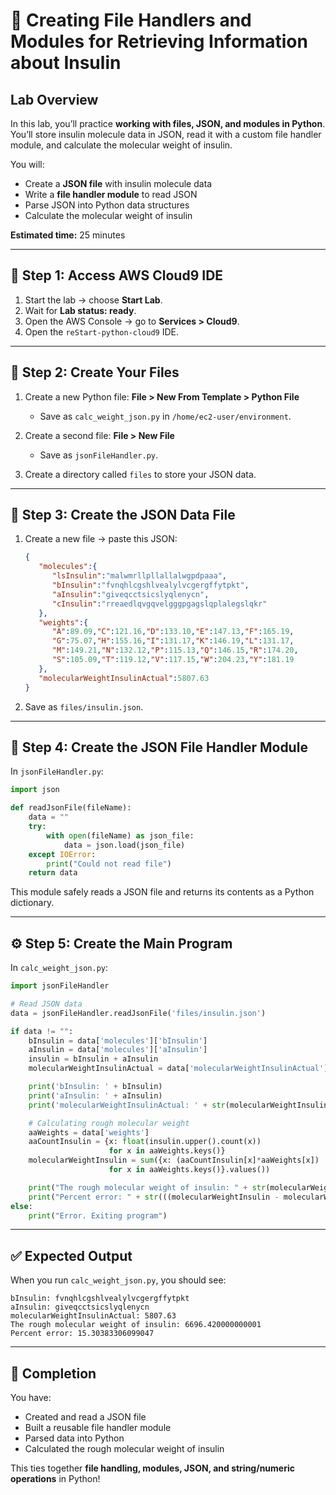 # 💉 Creating File Handlers and Modules for Retrieving Information about Insulin

## Lab Overview

In this lab, you’ll practice **working with files, JSON, and modules in Python**. You’ll store insulin molecule data in JSON, read it with a custom file handler module, and calculate the molecular weight of insulin.

You will:

* Create a **JSON file** with insulin molecule data
* Write a **file handler module** to read JSON
* Parse JSON into Python data structures
* Calculate the molecular weight of insulin

**Estimated time:** 25 minutes

---

## 🔑 Step 1: Access AWS Cloud9 IDE

1. Start the lab → choose **Start Lab**.
2. Wait for **Lab status: ready**.
3. Open the AWS Console → go to **Services > Cloud9**.
4. Open the `reStart-python-cloud9` IDE.

---

## 📂 Step 2: Create Your Files

1. Create a new Python file: **File > New From Template > Python File**

   * Save as `calc_weight_json.py` in `/home/ec2-user/environment`.
2. Create a second file: **File > New File**

   * Save as `jsonFileHandler.py`.
3. Create a directory called `files` to store your JSON data.

---

## 🧬 Step 3: Create the JSON Data File

1. Create a new file → paste this JSON:

   ```json
   {
      "molecules":{
         "lsInsulin":"malwmrllpllallalwgpdpaaa",
         "bInsulin":"fvnqhlcgshlvealylvcgergffytpkt",
         "aInsulin":"giveqcctsicslyqlenycn",
         "cInsulin":"rreaedlqvgqvelgggpgagslqplalegslqkr"
      },
      "weights":{
         "A":89.09,"C":121.16,"D":133.10,"E":147.13,"F":165.19,
         "G":75.07,"H":155.16,"I":131.17,"K":146.19,"L":131.17,
         "M":149.21,"N":132.12,"P":115.13,"Q":146.15,"R":174.20,
         "S":105.09,"T":119.12,"V":117.15,"W":204.23,"Y":181.19
      },
      "molecularWeightInsulinActual":5807.63
   }
   ```

2. Save as `files/insulin.json`.

---

## 📂 Step 4: Create the JSON File Handler Module

In `jsonFileHandler.py`:

```python
import json

def readJsonFile(fileName):
    data = ""
    try:
        with open(fileName) as json_file:
            data = json.load(json_file)
    except IOError:
        print("Could not read file")
    return data
```

This module safely reads a JSON file and returns its contents as a Python dictionary.

---

## ⚙️ Step 5: Create the Main Program

In `calc_weight_json.py`:

```python
import jsonFileHandler

# Read JSON data
data = jsonFileHandler.readJsonFile('files/insulin.json')

if data != "":
    bInsulin = data['molecules']['bInsulin']
    aInsulin = data['molecules']['aInsulin']
    insulin = bInsulin + aInsulin
    molecularWeightInsulinActual = data['molecularWeightInsulinActual']

    print('bInsulin: ' + bInsulin)
    print('aInsulin: ' + aInsulin)
    print('molecularWeightInsulinActual: ' + str(molecularWeightInsulinActual))

    # Calculating rough molecular weight
    aaWeights = data['weights']
    aaCountInsulin = {x: float(insulin.upper().count(x)) 
                      for x in aaWeights.keys()}
    molecularWeightInsulin = sum({x: (aaCountInsulin[x]*aaWeights[x]) 
                      for x in aaWeights.keys()}.values())

    print("The rough molecular weight of insulin: " + str(molecularWeightInsulin))
    print("Percent error: " + str(((molecularWeightInsulin - molecularWeightInsulinActual) / molecularWeightInsulinActual) * 100))
else:
    print("Error. Exiting program")
```

---

## ✅ Expected Output

When you run `calc_weight_json.py`, you should see:

```
bInsulin: fvnqhlcgshlvealylvcgergffytpkt
aInsulin: giveqcctsicslyqlenycn
molecularWeightInsulinActual: 5807.63
The rough molecular weight of insulin: 6696.420000000001
Percent error: 15.30383306099047
```

---

## 🎉 Completion

You have:

* Created and read a JSON file
* Built a reusable file handler module
* Parsed data into Python
* Calculated the rough molecular weight of insulin

This ties together **file handling, modules, JSON, and string/numeric operations** in Python!
